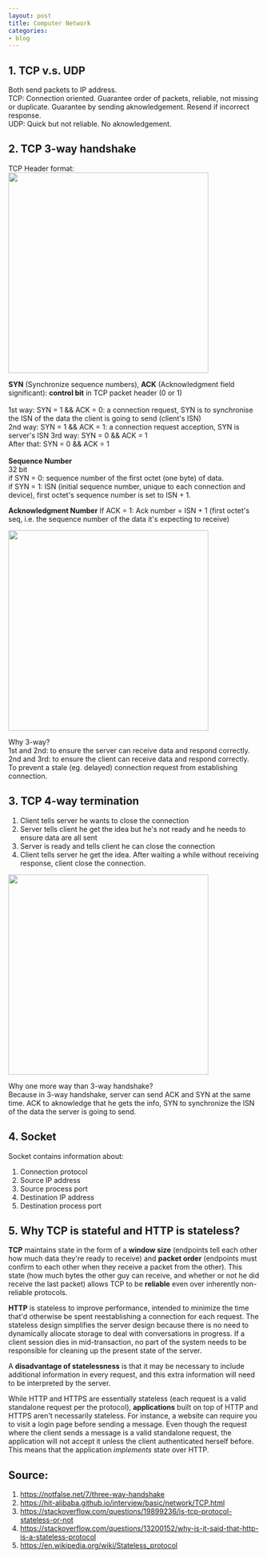 ```yaml
---
layout: post
title: Computer Network
categories:
- blog
---
```


## 1. TCP v.s. UDP
Both send packets to IP address.  
TCP: Connection oriented. Guarantee order of packets, reliable, not missing or duplicate. Guarantee by sending aknowledgement. Resend if incorrect response.  
UDP: Quick but not reliable. No aknowledgement.   

## 2. TCP 3-way handshake
TCP Header format:
<img src="https://s3.notfalse.net/wp-content/uploads/2016/12/12003643/TCP-Header-Format.png" height="400" />

**SYN** (Synchronize sequence numbers), **ACK** (Acknowledgment field significant): **control bit** in TCP packet header (0 or 1)
<br><br>
1st way: SYN = 1 && ACK = 0: a connection request, SYN is to synchronise the ISN of the data the client is going to send (client's ISN)   
2nd way: SYN = 1 && ACK = 1: a connection request acception, SYN is server's ISN
3rd way: SYN = 0 && ACK = 1    
After that: SYN = 0 && ACK = 1
<br><br>
**Sequence Number**  
32 bit  
if SYN = 0: sequence number of the first octet (one byte) of data.   
if SYN = 1: ISN (initial sequence number, unique to each connection and device), first octet's sequence number is set to ISN + 1.   
   
**Acknowledgment Number**
If ACK = 1: Ack number = ISN + 1 (first octet's seq, i.e. the sequence number of the data it's expecting to receive)

<img src="https://s3.notfalse.net/wp-content/uploads/2016/12/24160105/Three-way-Handshake-ex2.png" height="400" />

Why 3-way?  
1st and 2nd: to ensure the server can receive data and respond correctly.    
2nd and 3rd: to ensure the client can receive data and respond correctly.    
To prevent a stale (eg. delayed) connection request from establishing connection.

## 3. TCP 4-way termination
1. Client tells server he wants to close the connection
2. Server tells client he get the idea but he's not ready and he needs to ensure data are all sent
3. Server is ready and tells client he can close the connection
4. Client tells server he get the idea. After waiting a while without receiving response, client close the connection.

<img src="https://raw.githubusercontent.com/HIT-Alibaba/interview/master/img/tcp-connection-closed-four-way-handshake.png" height="400" />

Why one more way than 3-way handshake?  
Because in 3-way handshake, server can send ACK and SYN at the same time. ACK to aknowledge that he gets the info, SYN to synchronize the ISN of the data the server is going to send.

## 4. Socket
Socket contains information about:
1. Connection protocol
2. Source IP address
3. Source process port
4. Destination IP address
5. Destination process port

## 5. Why TCP is stateful and HTTP is stateless?
**TCP** maintains state in the form of a **window size** (endpoints tell each other how much data they're ready to receive) and **packet order** (endpoints must confirm to each other when they receive a packet from the other). This state (how much bytes the other guy can receive, and whether or not he did receive the last packet) allows TCP to be **reliable** even over inherently non-reliable protocols.
   
**HTTP** is stateless to improve performance, intended to minimize the time that'd otherwise be spent reestablishing a connection for each request. The stateless design simplifies the server design because there is no need to dynamically allocate storage to deal with conversations in progress. If a client session dies in mid-transaction, no part of the system needs to be responsible for cleaning up the present state of the server. 
  
A **disadvantage of statelessness** is that it may be necessary to include additional information in every request, and this extra information will need to be interpreted by the server.
  
While HTTP and HTTPS are essentially stateless (each request is a valid standalone request per the protocol), **applications** built on top of HTTP and HTTPS aren't necessarily stateless. For instance, a website can require you to visit a login page before sending a message. Even though the request where the client sends a message is a valid standalone request, the application will not accept it unless the client authenticated herself before. This means that the application *implements* state over HTTP.



## Source:
1. <https://notfalse.net/7/three-way-handshake>
2. <https://hit-alibaba.github.io/interview/basic/network/TCP.html>
3. <https://stackoverflow.com/questions/19899236/is-tcp-protocol-stateless-or-not>
4. <https://stackoverflow.com/questions/13200152/why-is-it-said-that-http-is-a-stateless-protocol>
5. <https://en.wikipedia.org/wiki/Stateless_protocol>
